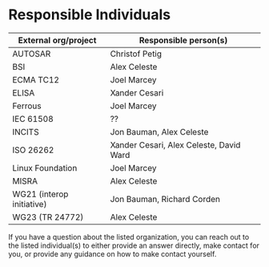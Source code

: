 # Responsible Individuals

| External org/project      | Responsible person(s)                   |
|---------------------------|-----------------------------------------|
| AUTOSAR                   | Christof Petig                          |
| BSI                       | Alex Celeste                            |
| ECMA TC12                 | Joel Marcey                             |
| ELISA                     | Xander Cesari                           |
| Ferrous                   | Joel Marcey                             |
| IEC 61508                 | ??                                      |
| INCITS                    | Jon Bauman, Alex Celeste                |
| ISO 26262                 | Xander Cesari, Alex Celeste, David Ward |
| Linux Foundation          | Joel Marcey                             |
| MISRA                     | Alex Celeste                            |
| WG21 (interop initiative) | Jon Bauman, Richard Corden              |
| WG23 (TR 24772)           | Alex Celeste                            |

If you have a question about the listed organization, you can reach out to the
listed individual(s) to either provide an answer directly, make contact for you,
or provide any guidance on how to make contact yourself.
